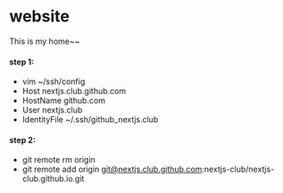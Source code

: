 # website
This is my home~~

#### step 1: 
+ vim ~/ssh/config
+ Host nextjs.club.github.com
+ HostName github.com
+ User nextjs.club
+ IdentityFile ~/.ssh/github_nextjs.club

#### step 2:
+ git remote rm origin
+ git remote add origin git@nextjs.club.github.com:nextjs-club/nextjs-club.github.io.git
